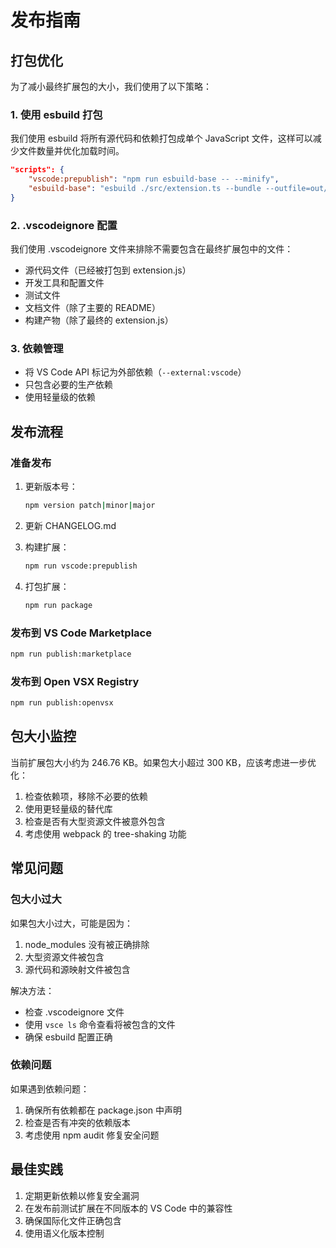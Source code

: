 # 发布指南

## 打包优化

为了减小最终扩展包的大小，我们使用了以下策略：

### 1. 使用 esbuild 打包

我们使用 esbuild 将所有源代码和依赖打包成单个 JavaScript 文件，这样可以减少文件数量并优化加载时间。

```json
"scripts": {
    "vscode:prepublish": "npm run esbuild-base -- --minify",
    "esbuild-base": "esbuild ./src/extension.ts --bundle --outfile=out/extension.js --external:vscode --format=cjs --platform=node"
}
```

### 2. .vscodeignore 配置

我们使用 .vscodeignore 文件来排除不需要包含在最终扩展包中的文件：

- 源代码文件（已经被打包到 extension.js）
- 开发工具和配置文件
- 测试文件
- 文档文件（除了主要的 README）
- 构建产物（除了最终的 extension.js）

### 3. 依赖管理

- 将 VS Code API 标记为外部依赖（`--external:vscode`）
- 只包含必要的生产依赖
- 使用轻量级的依赖

## 发布流程

### 准备发布

1. 更新版本号：
   ```bash
   npm version patch|minor|major
   ```

2. 更新 CHANGELOG.md

3. 构建扩展：
   ```bash
   npm run vscode:prepublish
   ```

4. 打包扩展：
   ```bash
   npm run package
   ```

### 发布到 VS Code Marketplace

```bash
npm run publish:marketplace
```

### 发布到 Open VSX Registry

```bash
npm run publish:openvsx
```

## 包大小监控

当前扩展包大小约为 246.76 KB。如果包大小超过 300 KB，应该考虑进一步优化：

1. 检查依赖项，移除不必要的依赖
2. 使用更轻量级的替代库
3. 检查是否有大型资源文件被意外包含
4. 考虑使用 webpack 的 tree-shaking 功能

## 常见问题

### 包大小过大

如果包大小过大，可能是因为：

1. node_modules 没有被正确排除
2. 大型资源文件被包含
3. 源代码和源映射文件被包含

解决方法：
- 检查 .vscodeignore 文件
- 使用 `vsce ls` 命令查看将被包含的文件
- 确保 esbuild 配置正确

### 依赖问题

如果遇到依赖问题：

1. 确保所有依赖都在 package.json 中声明
2. 检查是否有冲突的依赖版本
3. 考虑使用 npm audit 修复安全问题

## 最佳实践

1. 定期更新依赖以修复安全漏洞
2. 在发布前测试扩展在不同版本的 VS Code 中的兼容性
3. 确保国际化文件正确包含
4. 使用语义化版本控制